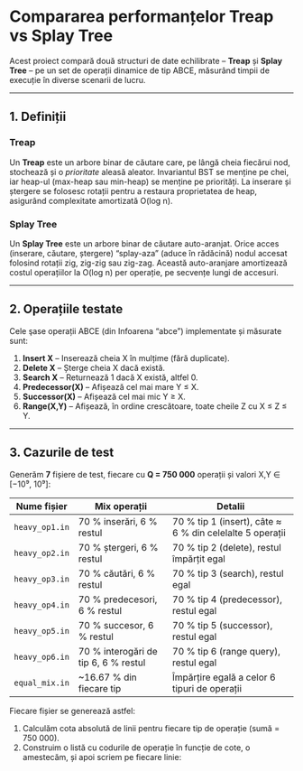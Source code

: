 # Compararea performanțelor Treap vs Splay Tree

Acest proiect compară două structuri de date echilibrate – **Treap** și **Splay Tree** – pe un set de operații dinamice de tip ABCE, măsurând timpii de execuție în diverse scenarii de lucru.

---

## 1. Definiții

### Treap  
Un **Treap** este un arbore binar de căutare care, pe lângă cheia fiecărui nod, stochează și o _prioritate_ aleasă aleator. Invariantul BST se menține pe chei, iar heap-ul (max-heap sau min-heap) se menține pe priorități. La inserare și ștergere se folosesc rotații pentru a restaura proprietatea de heap, asigurând complexitate amortizată O(log n).

### Splay Tree  
Un **Splay Tree** este un arbore binar de căutare auto-aranjat. Orice acces (inserare, căutare, ștergere) “splay-aza” (aduce în rădăcină) nodul accesat folosind rotații zig, zig-zig sau zig-zag. Această auto-aranjare amortizează costul operațiilor la O(log n) per operație, pe secvențe lungi de accesuri.

---

## 2. Operațiile testate

Cele şase operații ABCE (din Infoarena “abce”) implementate și măsurate sunt:

1. **Insert X** – Inserează cheia X în mulțime (fără duplicate).  
2. **Delete X** – Șterge cheia X dacă există.  
3. **Search X** – Returnează 1 dacă X există, altfel 0.  
4. **Predecessor(X)** – Afișează cel mai mare Y ≤ X.  
5. **Successor(X)** – Afișează cel mai mic Y ≥ X.  
6. **Range(X,Y)** – Afișează, în ordine crescătoare, toate cheile Z cu X ≤ Z ≤ Y.

---

## 3. Cazurile de test

Generăm **7** fișiere de test, fiecare cu **Q = 750 000** operații și valori X,Y ∈ [−10⁹, 10⁹]:

| Nume fișier   | Mix operații                   | Detalii                                                                                     |
|---------------|--------------------------------|---------------------------------------------------------------------------------------------|  
| `heavy_op1.in` | 70 % inserări, 6 % restul      | 70 % tip 1 (insert), câte ≈ 6 % din celelalte 5 operații                                     |
| `heavy_op2.in` | 70 % ștergeri, 6 % restul      | 70 % tip 2 (delete), restul împărțit egal                                                  |
| `heavy_op3.in` | 70 % căutări, 6 % restul       | 70 % tip 3 (search), restul egal                                                            |
| `heavy_op4.in` | 70 % predecesori, 6 % restul   | 70 % tip 4 (predecessor), restul egal                                                       |
| `heavy_op5.in` | 70 % succesor, 6 % restul      | 70 % tip 5 (successor), restul egal                                                         |
| `heavy_op6.in` | 70 % interogări de tip 6, 6 % restul | 70 % tip 6 (range query), restul egal                                                |
| `equal_mix.in` | ~16.67 % din fiecare tip       | Împărțire egală a celor 6 tipuri de operații                                                |

Fiecare fișier se generează astfel:
1. Calculăm cota absolută de linii pentru fiecare tip de operație (sumă = 750 000).  
2. Construim o listă cu codurile de operație în funcție de cote, o amestecăm, și apoi scriem pe fiecare linie:
